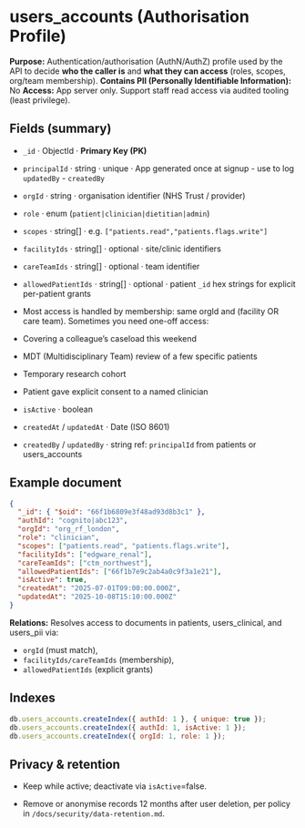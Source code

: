 # users_accounts (Authorisation Profile)

**Purpose:** Authentication/authorisation (AuthN/AuthZ) profile used by the API to decide **who the caller is** and **what they can access** (roles, scopes, org/team membership).
**Contains PII (Personally Identifiable Information):** No
**Access:** App server only. Support staff read access via audited tooling (least privilege).

## Fields (summary)

- `_id` · ObjectId · **Primary Key (PK)**
- `principalId` · string · unique · App generated once at signup - use to log `updatedBy` - `createdBy`
- `orgId` · string · organisation identifier (NHS Trust / provider)
- `role` · enum (`patient|clinician|dietitian|admin`)
- `scopes` · string[] · e.g. `["patients.read","patients.flags.write"]`
- `facilityIds` · string[] · optional · site/clinic identifiers
- `careTeamIds` · string[] · optional · team identifier

- `allowedPatientIds` · string[] · optional · patient `_id` hex strings for explicit per-patient grants
- Most access is handled by membership: same orgId and (facility OR care team). Sometimes you need one-off access:
- Covering a colleague’s caseload this weekend
- MDT (Multidisciplinary Team) review of a few specific patients
- Temporary research cohort
- Patient gave explicit consent to a named clinician

- `isActive` · boolean
- `createdAt` / `updatedAt` · Date (ISO 8601)
- `createdBy` / `updatedBy` · string ref: `principalId` from patients or users_accounts

## Example document

```json
{
  "_id": { "$oid": "66f1b6809e3f48ad93d8b3c1" },
  "authId": "cognito|abc123",
  "orgId": "org_rf_london",
  "role": "clinician",
  "scopes": ["patients.read", "patients.flags.write"],
  "facilityIds": ["edgware_renal"],
  "careTeamIds": ["ctm_northwest"],
  "allowedPatientIds": ["66f1b7e9c2ab4a0c9f3a1e21"],
  "isActive": true,
  "createdAt": "2025-07-01T09:00:00.000Z",
  "updatedAt": "2025-10-08T15:10:00.000Z"
}
```

**Relations:** Resolves access to documents in patients, users_clinical, and users_pii via:

- `orgId` (must match),
- `facilityIds/careTeamIds` (membership),
- `allowedPatientIds` (explicit grants)

## Indexes

```js
db.users_accounts.createIndex({ authId: 1 }, { unique: true });
db.users_accounts.createIndex({ authId: 1, isActive: 1 });
db.users_accounts.createIndex({ orgId: 1, role: 1 });
```

## Privacy & retention

- Keep while active; deactivate via `isActive`=false.

- Remove or anonymise records 12 months after user deletion, per policy in `/docs/security/data-retention.md`.
